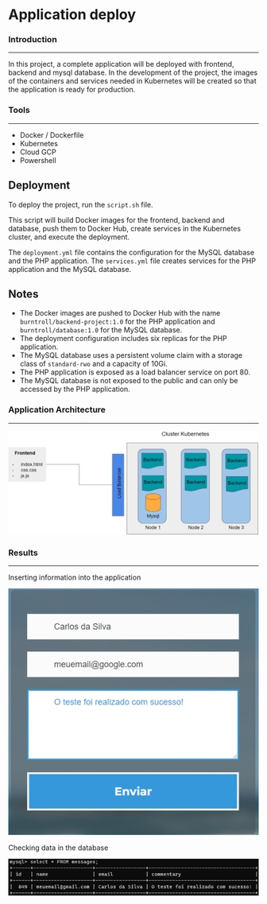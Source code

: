 # Application deploy

### Introduction

---

In this project, a complete application will be deployed with frontend, backend and mysql database. In the development of the project, the images of the containers and services needed in Kubernetes will be created so that the application is ready for production.



### Tools

---

* Docker / Dockerfile
* Kubernetes
* Cloud GCP
* Powershell

## Deployment

To deploy the project, run the `script.sh` file.

This script will build Docker images for the frontend, backend and database, push them to Docker Hub, create services in the Kubernetes cluster, and execute the deployment.

The `deployment.yml` file contains the configuration for the MySQL database and the PHP application. The `services.yml` file creates services for the PHP application and the MySQL database.

## Notes

- The Docker images are pushed to Docker Hub with the name `burntroll/backend-project:1.0` for the PHP application and `burntroll/database:1.0` for the MySQL database.
- The deployment configuration includes six replicas for the PHP application.
- The MySQL database uses a persistent volume claim with a storage class of `standard-rwo` and a capacity of 10Gi.
- The PHP application is exposed as a load balancer service on port 80.
- The MySQL database is not exposed to the public and can only be accessed by the PHP application.

### Application Architecture

---

![architecture](architecture.jpg)

### Results

---

Inserting information into the application

![input](input.png)



Checking data in the database

![pod](pod.png)